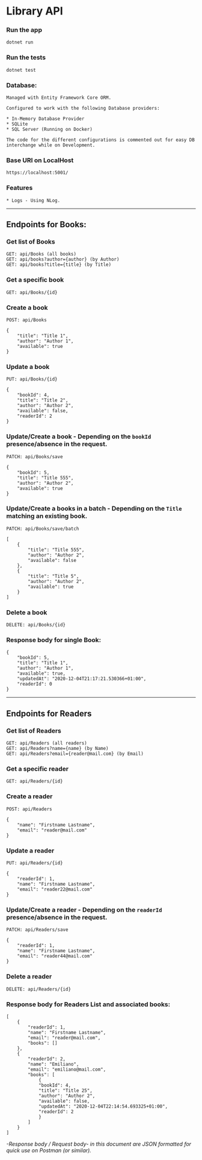 # Library API 

### Run the app

    dotnet run

### Run the tests

    dotnet test

### Database:

    Managed with Entity Framework Core ORM.

    Configured to work with the following Database providers:

    * In-Memory Database Provider
    * SQLite 
    * SQL Server (Running on Docker)

    The code for the different configurations is commented out for easy DB interchange while on Development.



### Base URI on LocalHost

    https://localhost:5001/

### Features

    * Logs - Using NLog.

-------
## Endpoints for Books:

### Get list of Books

    GET: api/Books (all books)
    GET: api/books?author={author} (by Author)
    GET: api/books?title={title} (by Title)

### Get a specific book

    GET: api/Books/{id}

### Create a book

    POST: api/Books

    {
        "title": "Title 1",
        "author": "Author 1",
        "available": true
    }

### Update a book

    PUT: api/Books/{id}

    {
        "bookId": 4,
        "title": "Title 2",
        "author": "Author 2",
        "available": false,
        "readerId": 2
    }

### Update/Create a book - Depending on the `bookId` presence/absence in the request.

    PATCH: api/Books/save

    {
        "bookId": 5,
        "title": "Title 555",
        "author": "Author 2",
        "available": true
    }

### Update/Create a books in a batch - Depending on the `Title` matching an existing book.

    PATCH: api/Books/save/batch

    [
        {
            "title": "Title 555",
            "author": "Author 2",
            "available": false
        },
        {
            "title": "Title 5",
            "author": "Author 2",
            "available": true
        }
    ]

### Delete a book

    DELETE: api/Books/{id}


### Response body for single Book: 

    {
        "bookId": 5,
        "title": "Title 1",
        "author": "Author 1",
        "available": true,
        "updatedAt": "2020-12-04T21:17:21.530366+01:00",
        "readerId": 0
    }

-------
## Endpoints for Readers

### Get list of Readers

    GET: api/Readers (all readers)
    GET: api/Readers?name={name} (by Name)
    GET: api/Readers?email={reader@mail.com} (by Email)

### Get a specific reader

    GET: api/Readers/{id}

### Create a reader

    POST: api/Readers

    {
        "name": "Firstname Lastname",
        "email": "reader@mail.com"
    }

### Update a reader

    PUT: api/Readers/{id}

    {
        "readerId": 1,
        "name": "Firstname Lastname",
        "email": "reader22@mail.com"
    }

### Update/Create a reader - Depending on the `readerId` presence/absence in the request.

    PATCH: api/Readers/save

    {
        "readerId": 1,
        "name": "Firstname Lastname",
        "email": "reader44@mail.com"
    }

### Delete a reader

    DELETE: api/Readers/{id}


### Response body for Readers List and associated books: 

    [
        {
            "readerId": 1,
            "name": "Firstname Lastname",
            "email": "reader@mail.com",
            "books": []
        },
        {
            "readerId": 2,
            "name": "Emiliano",
            "email": "emiliano@mail.com",
            "books": [
                {
                "bookId": 4,
                "title": "Title 25",
                "author": "Author 2",
                "available": false,
                "updatedAt": "2020-12-04T22:14:54.693325+01:00",
                "readerId": 2
                }
            ]
        }
    ]

*-Response body / Request body- in this document are JSON formatted for quick use on Postman (or similar).*